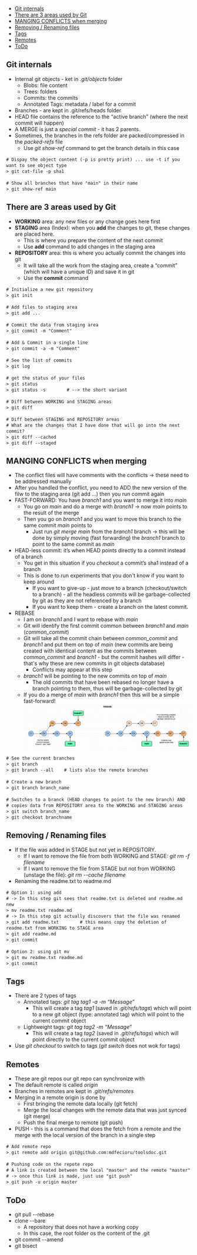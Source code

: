 
- [Git internals](#git-internals)
- [There are 3 areas used by Git](#there-are-3-areas-used-by-git)
- [MANGING CONFLICTS when merging](#manging-conflicts-when-merging)
- [Removing / Renaming files](#removing--renaming-files)
- [Tags](#tags)
- [Remotes](#remotes)
- [ToDo](#todo)

## Git internals
- Internal git objects - ket in *.git/objects* folder
    - Blobs: file content
    - Trees: folders
    - Commits: the commits
    - Annotated Tags: metadata / label for a commit
- Branches - are kept in .git/refs/heads folder
- HEAD file contains the reference to the “active branch” (where the next commit will happen)
- A MERGE is just a *special commit* - it has 2 parents.
- Sometimes, the branches in the refs folder are packed/compressed in the *packed-refs* file
    - Use *git show-ref* command to get the branch details in this case
```
# Dispay the object content (-p is pretty print) ... use -t if you want to see object type
> git cat-file -p sha1

# Show all branches that have "main" in their name
> git show-ref main
```

## There are 3 areas used by Git
- **WORKING** area: any new files or any change goes here first
- **STAGING** area (Index): when you **add** the changes to git, these changes are placed here.
    - This is where you prepare the content of the next commit
    - Use **add** command to add changes in the staging area
- **REPOSITORY** area: this is where you actually commit the changes into git
    - It will take all the work from the staging area, create a “commit” (which will have a unique ID) and save it in git
    - Use the **commit** command
```
# Initialize a new git repository
> git init

# Add files to staging area
> git add ...

# Commit the data from staging area
> git commit -m "Comment"

# Add & Commit in a single line
> git commit -a -m "Comment"

# See the list of commits
> git log

# get the status of your files
> git status
> git status -s        # --> the short variant

# Diff between WORKING and STAGING areas
> git diff

# Diff between STAGING and REPOSITORY areas
# What are the changes that I have done that will go into the next commit?
> git diff --cached
> git diff --staged
```

## MANGING CONFLICTS when merging
- The conflict files will have comments with the conflicts -> these need to be addressed manually
- After you handled the conflict, you need to ADD the new version of the filw to the staging area (git add ...) then you run commit again
- FAST-FORWARD: You have *branch1* and you want to merge it into *main*
    - You go on *main* and do a merge with *branch1* -> now *main* points to the result of the merge
    - Then you go on *branch1* and you want to move this branch to the same commit *main* points to
        - Just run *git merge main* from the *branch1* branch -> this will be done by simply moving (fast forwarding) the *branch1* branch to point to the same commit as *main*
- HEAD-less commit: it’s when HEAD points directly to a commit instead of a branch
    - You get in this situation if you *checkout* a commit’s sha1 instead of a branch
    - This is done to run experiments that you don't know if you want to keep around
        - If you want to give-up - just move to a branch (checkout/switch to a branch) - all the headless commits will be garbage-collected by git as they are not referenced by a branch
        - If you want to keep them - create a branch on the latest commit.
- REBASE
    - I am on *branch1* and I want to rebase with *main*
    - Git will identify the first commit common between *branch1* and *main* (*common_commit*)
    - Git will take all the commit chain between *common_commit* and *branch1* and put them on top of *main* (new commits are being created with identical content as the commits between *common_commit* and *branch1* - but the commit hashes will differ - that's why these are new commits in git objects database)
        - Conflicts may appear at this step
    - *branch1* will be pointing to the new commits on top of *main*
        - The old commits that have been rebased no longer have a branch pointing to them, thus will be garbage-collected by git
    - If you do a merge of *main* with *branch1* then this will be a simple fast-forward!
![Rebase](img/rebase.png)

```
# See the current branches
> git branch
> git branch --all    # lists also the remote branches

# Create a new branch
> git branch branch_name

# Switches to a branck (HEAD changes to point to the new branch) AND 
# copies data from REPOSITORY area to the WORKING and STAGING areas
> git switch branch_name
> git checkout branchname
```

## Removing / Renaming files
- If the file was added in STAGE but not yet in REPOSITORY.
    - If I want to remove the file from both WORKING and STAGE: *git rm -f filename*
    - If I want to remove the file from STAGE but not from WORKING (unstage the file): *git rm --cache filename*
- Renaming the readme.txt to readme.md
```
# Option 1: using add
# -> In this step git sees that readme.txt is deleted and readme.md new
> mv readme.txt readme.md
# -> In this step git actually discovers that the file was renamed
> git add readme.txt        # this means copy the deletion of readme.txt from WORKING to STAGE area
> git add readme.md
> git commit

# Option 2: using git mv
> git mv readme.txt readme.md
> git commit
```

## Tags
- There are 2 types of tags
    - Annotated tags: *git tag tag1 -a -m “Message”*
        - This will create a tag *tag1* (saved in *.git/refs/tags*) which will point to a new git object (type: annotated tag) which will point to the current commit object
    - Lightweight tags: *git tag tag2 -m “Message”*
        - This will create a tag *tag2* (saved in *.git/refs/tags*) which will point directly to the current commit object
- Use *git checkout* to switch to tags (*git switch* does not wok for tags)

## Remotes
- These are git repos our git repo can synchronize with
- The default remote is called *origin*
- Branches in remotes are kept in *.git/refs/remotes*
- Merging in a remote origin is done by
    - First bringing the remote data locally (git fetch)
    - Merge the local changes with the remote data that was just synced (git merge)
    - Push the final merge to remote (git push)
- PUSH - this is a command that does the fetch from a remote and the merge with the local version of the branch in a single step
```
# Add remote repo
> git remote add origin git@github.com:mdfecioru/toolsdoc.git

# Pushing code on the repote repo
# A link is created between the local "master" and the remote "master"
# -> once this link is made, just use "git push"
> git push -u origin master
```

## ToDo
- git pull --rebase
- clone --bare
  - A repository that does not have a working copy
  - In this case, the root folder os the content of the .git
- git commit --amend
- git bisect
